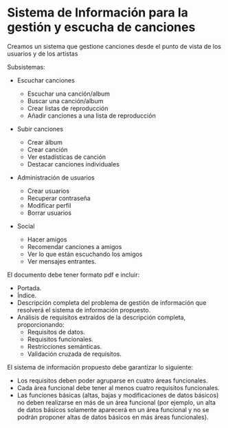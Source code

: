 # Sistema de Información para la gestión y escucha de canciones

Creamos un sistema que gestione canciones desde el punto de vista de los usuarios y de los artistas

Subsistemas:

- Escuchar canciones
	- Escuchar una canción/album
	- Buscar una canción/album
	- Crear listas de reproducción
	- Añadir canciones a una lista de reproducción

- Subir canciones
	- Crear álbum
	- Crear canción
	- Ver estadísticas de canción
	- Destacar canciones individuales
	
- Administración de usuarios
	- Crear usuarios
	- Recuperar contraseña
	- Modificar perfil
	- Borrar usuarios
	
- Social
	- Hacer amigos
	- Recomendar canciones a amigos
	- Ver lo que están escuchando los amigos
	- Ver mensajes entrantes.

El documento debe tener formato pdf e incluir:

   - Portada.
   - Índice.
   - Descripción completa del problema de gestión de información que resolverá el sistema de información propuesto.
   - Análisis de requisitos extraídos de la descripción completa, proporcionando:
       - Requisitos de datos.
       - Requisitos funcionales.
       - Restricciones semánticas.
       - Validación cruzada de requisitos.

El sistema de información propuesto debe garantizar lo siguiente:

   - Los requisitos deben poder agruparse en cuatro áreas funcionales.
   - Cada área funcional debe tener al menos cuatro requisitos funcionales.
   - Las funciones básicas (altas, bajas y modificaciones de datos básicos) no deben realizarse en más de un área funcional (por ejemplo, un alta de datos básicos solamente aparecerá en un área funcional y no se podrán proponer altas de datos básicos en más áreas funcionales).

